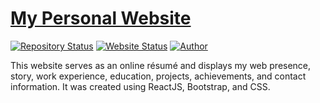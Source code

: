 # <a href="https://patrickyuzhiji.github.io/" target="_blank">My Personal Website</a>

[![Repository Status](https://img.shields.io/badge/Repository%20Status-Maintained-dark%20green.svg)](https://patrickyuzhiji.github.io/)
[![Website Status](https://img.shields.io/badge/Website%20Status-Online-green)](https://patrickyuzhiji.github.io/)
[![Author](https://img.shields.io/badge/Author-Aditya%20Vikram%20Singh-blue.svg)](https://www.linkedin.com/in/patrick-zhiji-yu)

This website serves as an online résumé and displays my web presence, story, work experience, education, projects, achievements, and contact information. It was created using ReactJS, Bootstrap, and CSS.
